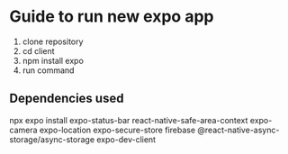 # Guide to run new expo app

1. clone repository
2. cd client
3. npm install expo
4. run command

## Dependencies used

   npx expo install
   expo-status-bar
   react-native-safe-area-context
   expo-camera
   expo-location
   expo-secure-store
   firebase
   @react-native-async-storage/async-storage
   expo-dev-client
